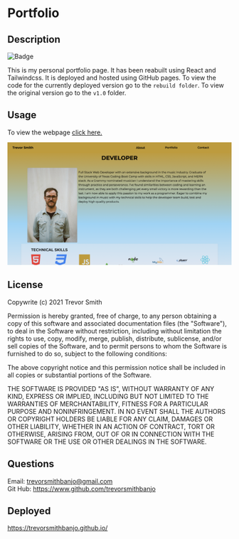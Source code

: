 # Portfolio

## Description
![Badge](https://img.shields.io/badge/license-MIT-green)<br>

This is my personal portfolio page. It has been reabuilt using React and Tailwindcss. It is deployed and hosted using GitHub pages. To view the code for the currently deployed version go to the ```rebuild folder```. To view the original version go to the ```v1.0``` folder.

## Usage
To view the webpage [click here.](https://trevorsmithbanjo.github.io/)

<img src="./images/trevorsmithbanjo-react_1.0.png" alt="A screenshot of the application">

## License
  Copywrite (c) 2021 Trevor Smith

  Permission is hereby granted, free of charge, to any person obtaining a copy of this software and associated documentation files (the "Software"), to deal in the Software without restriction, including without limitation the rights to use, copy, modify, merge, publish, distribute, sublicense, and/or sell copies of the Software, and to permit persons to whom the Software is furnished to do so, subject to the following conditions:

  The above copyright notice and this permission notice shall be included in all copies or substantial portions of the Software.
  
  THE SOFTWARE IS PROVIDED "AS IS", WITHOUT WARRANTY OF ANY KIND, EXPRESS OR IMPLIED, INCLUDING BUT NOT LIMITED TO THE WARRANTIES OF MERCHANTABILITY, FITNESS FOR A PARTICULAR PURPOSE AND NONINFRINGEMENT. IN NO EVENT SHALL THE AUTHORS OR COPYRIGHT HOLDERS BE LIABLE FOR ANY CLAIM, DAMAGES OR OTHER LIABILITY, WHETHER IN AN ACTION OF CONTRACT, TORT OR OTHERWISE, ARISING FROM, OUT OF OR IN CONNECTION WITH THE SOFTWARE OR THE USE OR OTHER DEALINGS IN THE SOFTWARE.

  ## Questions
  Email: trevorsmithbanjo@gmail.com<br>
  Git Hub: https://www.github.com/trevorsmithbanjo

  ## Deployed
  https://trevorsmithbanjo.github.io/